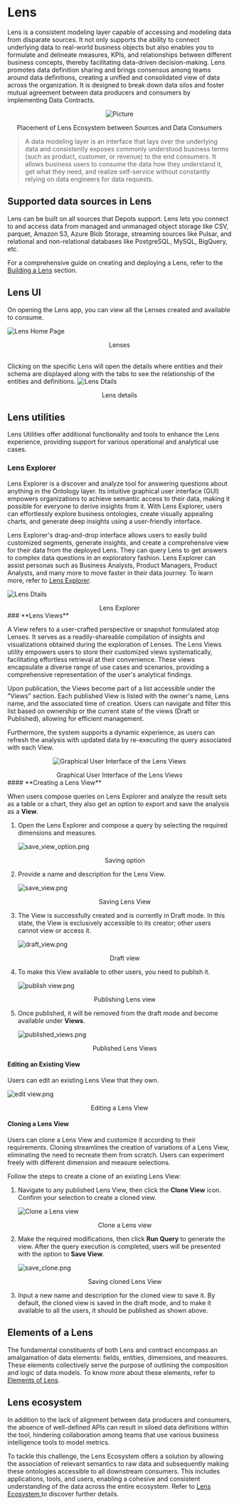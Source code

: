 # Lens

Lens is a consistent modeling layer capable of accessing and modeling data from disparate sources. It not only supports the ability to connect underlying data to real-world business objects but also enables you to formulate and delineate measures, KPIs, and relationships between different business concepts, thereby facilitating data-driven decision-making. Lens promotes data definition sharing and brings consensus among teams around data definitions, creating a unified and consolidated view of data across the organization. It is designed to break down data silos and foster mutual agreement between data producers and consumers by implementing Data Contracts.

<center>

![Picture](lens/lens.png)

</center>

<figcaption align = "center">Placement of Lens Ecosystem between Sources and Data Consumers</figcaption>

> A data modeling layer is an interface that lays over the underlying data and consistently exposes commonly understood business terms (such as product, customer, or revenue) to the end consumers. It allows business users to consume the data how they understand it, get what they need, and realize self-service without constantly relying on data engineers for data requests. 

## Supported data sources in Lens

Lens can be built on all sources that Depots support. Lens lets you connect to and access data from managed and unmanaged object storage like CSV, parquet, Amazon S3, Azure Blob Storage, streaming sources like Pulsar, and relational and non-relational databases like PostgreSQL, MySQL, BigQuery, etc.

For a comprehensive guide on creating and deploying a Lens, refer to the [Building a Lens](/interfaces/lens/building_lens/) section.

## Lens UI
On opening the Lens app, you can view all the Lenses created and available to consume.

![Lens Home Page](lens/lens_homepage.png)

<figcaption align = "center">Lenses</figcaption>
<br>

Clicking on the specific Lens will open the details where entities and their schema are displayed along with   the tabs to see the relationship of the entities and definitions.
![Lens Dtails](lens/lens_details.png)

<figcaption align = "center">Lens details</figcaption>

## Lens utilities

Lens Utilities offer additional functionality and tools to enhance the Lens experience, providing support for various operational and analytical use cases.

### **Lens Explorer**

Lens Explorer is a discover and analyze tool for answering questions about anything in the Ontology layer. Its intuitive graphical user interface (GUI) empowers organizations to achieve semantic access to their data, making it possible for everyone to derive insights from it. With Lens Explorer, users can effortlessly explore business ontologies, create visually appealing charts, and generate deep insights using a user-friendly interface.

Lens Explorer's drag-and-drop interface allows users to easily build customized segments, generate insights, and create a comprehensive view for their data from the deployed Lens. They can query Lens to get answers to complex data questions in an exploratory fashion. Lens Explorer can assist personas such as Business Analysts, Product Managers, Product Analysts, and many more to move faster in their data journey. To learn more, refer to [Lens Explorer](lens/lens_explorer/lens_explorer.md).

![Lens Dtails](lens/lens_details_explorer.png)

<figcaption align = "center">Lens Explorer</figcaption>
### **Lens Views** 

A View refers to a user-crafted perspective or snapshot formulated atop Lenses. It serves as a readily-shareable compilation of insights and visualizations obtained during the exploration of Lenses.  The Lens Views utility empowers users to store their customized views systematically, facilitating effortless retrieval at their convenience. These views encapsulate a diverse range of use cases and scenarios, providing a comprehensive representation of the user's analytical findings.

Upon publication, the Views become part of a list accessible under the "Views" section. Each published View is listed with the owner's name, Lens name, and the associated time of creation. Users can navigate and filter this list based on ownership or the current state of the views (Draft or Published), allowing for efficient management.

Furthermore, the system supports a dynamic experience, as users can refresh the analysis with updated data by re-executing the query associated with each View. 
 
<center>

![Graphical User Interface of the Lens Views](lens/lens_ecosystem/lens_views.png)

</center>

<figcaption align = "center">Graphical User Interface of the Lens Views</figcaption>
#### **Creating a Lens View**

When users compose queries on Lens Explorer and analyze the result sets as a table or a chart, they also get an option to export and save the analysis as a **View**.

1. Open the Lens Explorer and compose a query by selecting the required dimensions and measures.
    
    ![save_view_option.png](lens/save_view_option.png)
    <figcaption align = "center">Saving option</figcaption>
    
2. Provide a name and description for the Lens View.
    
    ![save_view.png](lens/save_view.png)
    <figcaption align = "center">Saving Lens View</figcaption>
    
3. The View is successfully created and is currently in Draft mode. In this state, the View is exclusively accessible to its creator;  other users cannot view or access it.
    
    ![draft_view.png](lens/draft_view.png)
    <figcaption align = "center">Draft view</figcaption>
    
4. To make this View available to other users, you need to publish it. 
    
    ![publish view.png](lens/publish_view.png)
    <figcaption align = "center">Publishing Lens view</figcaption>
    

5. Once published, it will be removed from the draft mode and become available under **Views**. 

    ![published_views.png](lens/published_views.png)
    <figcaption align = "center">Published Lens Views</figcaption>

#### **Editing an Existing View**

Users can edit an existing Lens View that they own.

![edit view.png](lens/edit_view.png)
<figcaption align = "center">Editing a Lens View</figcaption>

#### **Cloning a Lens View**

Users can clone a Lens View and customize it according to their requirements. Cloning streamlines the creation of variations of a Lens View, eliminating the need to recreate them from scratch. Users can experiment freely with different dimension and measure selections.

Follow the steps to create a clone of an existing Lens View:

1. Navigate to any published Lens View, then click the **Clone View** icon. Confirm your selection to create a cloned view.
    
    ![*Clone a Lens view*](lens/clone_view.png)
    
    <figcaption align = "center">Clone a Lens view</figcaption>
    
2. Make the required modifications, then click **Run Query** to generate the view. After the query execution is completed, users will be presented with the option to **Save View**.
    
    ![save_clone.png](lens/save_clone.png)
    <figcaption align = "center">Saving cloned Lens View</figcaption>
    
3. Input a new name and description for the cloned view to save it. By default, the cloned view is saved in the draft mode, and to make it available to all the users, it should be published as shown above.


## Elements of a Lens

The fundamental constituents of both Lens and contract encompass an amalgamation of data elements: fields, entities, dimensions, and measures. These elements collectively serve the purpose of outlining the composition and logic of data models. To know more about these elements, refer to 
[Elements of Lens](lens/elements_of_lens/elements_of_lens.md).

## Lens ecosystem

In addition to the lack of alignment between data producers and consumers, the absence of well-defined APIs can result in siloed data definitions within the tool, hindering collaboration among teams that use various business intelligence tools to model metrics.

To tackle this challenge, the Lens Ecosystem offers a solution by allowing the association of relevant semantics to raw data and subsequently making these ontologies accessible to all downstream consumers. This includes applications, tools, and users, enabling a cohesive and consistent understanding of the data across the entire ecosystem. Refer to [Lens Ecosystem ](lens/lens_ecosystem/lens_ecosystem.md) to discover further details.
